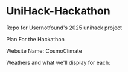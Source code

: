 # UniHack-Hackathon
Repo for Usernotfound's 2025 unihack project

Plan For the Hackathon

Website Name: CosmoClimate

Weathers and what we'll display for each:


